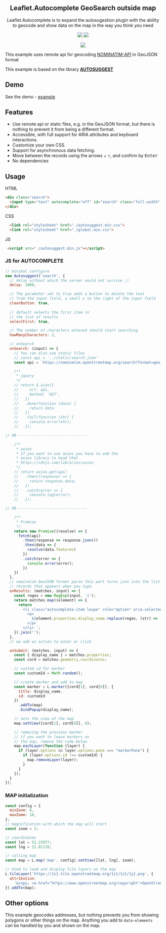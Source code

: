 <h2 align="center">
Leaflet.Autocomplete GeoSearch outside map
</h2>

<p align="center">
  Leaflet.Autocomplete is to expand the autosugestion plugin with the ability to geocode and show data on the map in the way you think you need
</p>

<p align="center">
  <img src="https://img.shields.io/github/package-json/v/tomik23/Leaflet.Autocomplete">
  <a href="LICENSE">
    <img src="https://img.shields.io/badge/License-MIT-green.svg">
  </a>
</p>

<p align="center">
  <img src="Leaflet.Autocomplete.png">
</p>

This example uses remote api for geocoding [NOMINATIM-API](https://nominatim.org/release-docs/latest/api/Search/) in GeoJSON format


This example is based on the library **[AUTOSUGGEST](https://github.com/tomik23/autosuggest)**


## Demo
See the demo - [example](https://tomik23.github.io/Leaflet.Autocomplete/)

## Features
- Use remote api or static files, e.g. in the GeoJSON format, but there is nothing to prevent it from being a different format.
- Accessible, with full support for ARIA attributes and keyboard interactions.
- Customize your own CSS.
- Support for asynchronous data fetching.
- Move between the records using the arrows <kbd>↓</kbd> <kbd>↑</kbd>, and confirm by <kbd>Enter</kbd>
- No dependencies

## Usage

HTML
```html
<div class="search">
  <input type="text" autocomplete="off" id="search" class="full-width" placeholder="enter the city name">
</div>
```

CSS
```html
  <link rel="stylesheet" href="./autosuggest.min.css">
  <link rel="stylesheet" href="./global.min.css">
```

JS
```html
 <script src="./autosuggest.min.js"></script>
```

### JS for AUTOCOMPLETE

```js
// minimal configure
new Autosuggest('search', {
  // delay without which the server would not survive ;)
  delay: 1000, 

  // The parameter set to true adds a button to delete the text
  // from the input field, a small x to the right of the input field
  clearButton: true, 
  
  // default selects the first item in
  // the list of results
  selectFirst: true,

  // The number of characters entered should start searching
  howManyCharacters: 2,

  // onSearch
  onSearch: (input) => {
    // You can also use static files
    // const api = '../static/search.json'
    const api = `https://nominatim.openstreetmap.org/search?format=geojson&limit=5&city=${encodeURI(input)}`;

    /**
     * jquery
     */
    // return $.ajax({
    //     url: api,
    //     method: 'GET',
    //   })
    //   .done(function (data) {
    //     return data
    //   })
    //   .fail(function (xhr) {
    //     console.error(xhr);
    //   });

// OR -------------------------------

    /**
     * axios
     * If you want to use axios you have to add the
     * axios library to head html
     * https://cdnjs.com/libraries/axios
     */
    // return axios.get(api)
    //   .then((response) => {
    //     return response.data;
    //   })
    //   .catch(error => {
    //     console.log(error);
    //   });

// OR -------------------------------

    /**
     * Promise
     */
    return new Promise((resolve) => {
      fetch(api)
        .then(response => response.json())
        .then(data => {
          resolve(data.features)
        })
        .catch(error => {
          console.error(error);
        })
    })
  },
  // nominatim GeoJSON format parse this part turns json into the list of
  // records that appears when you type.
  onResults: (matches, input) => {
    const regex = new RegExp(input, 'i');
    return matches.map((element) => {
      return `
        <li class="autocomplete-item loupe" role="option" aria-selected="false">
          <p>
            ${element.properties.display_name.replace(regex, (str) => `<b>${str}</b>`)}
          </p>
        </li> `;
    }).join('');
  },
  // we add an action to enter or click

  onSubmit: (matches, input) => {
    const { display_name } = matches.properties;
    const cord = matches.geometry.coordinates;

    // custom id for marker
    const customId = Math.random();

    // create marker and add to map
    const marker = L.marker([cord[1], cord[0]], {
      title: display_name,
      id: customId
    })
      .addTo(map)
      .bindPopup(display_name);

    // sets the view of the map
    map.setView([cord[1], cord[0]], 8);

    // removing the previous marker
    // if you want to leave markers on
    // the map, remove the code below
    map.eachLayer(function (layer) {
      if (layer.options && layer.options.pane === "markerPane") {
        if (layer.options.id !== customId) {
          map.removeLayer(layer);
        }
      }
    });
  }
});
```

### MAP initialization

```js
const config = {
  minZoom: 6,
  maxZomm: 18,
};
// magnification with which the map will start
const zoom = 3;

// coordinates
const lat = 52.22977;
const lng = 21.01178;

// calling map
const map = L.map('map', config).setView([lat, lng], zoom);

// Used to load and display tile layers on the map
L.tileLayer('https://{s}.tile.openstreetmap.org/{z}/{x}/{y}.png', {
  attribution:
    '&copy; <a href="https://www.openstreetmap.org/copyright">OpenStreetMap</a> contributors',
}).addTo(map);

```
## Other options

This example geocodes addresses, but nothing prevents you from showing polygons or other things on the map. Anything you add to `data-elements` can be handled by you and shown on the map.
